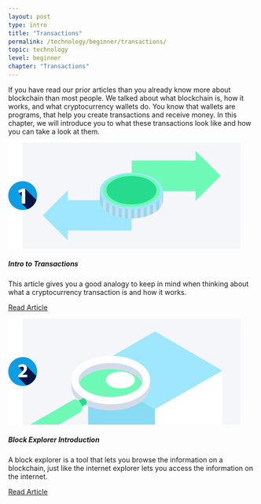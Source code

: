 ```yaml
---
layout: post
type: intro
title: "Transactions"
permalink: /technology/beginner/transactions/
topic: technology
level: beginner
chapter: "Transactions"
---
```


If you have read our prior articles than you already know more about blockchain than most people. We talked about what blockchain is, how it works, and what cryptocurrency wallets do. You know that wallets are programs, that help you create transactions and receive money. In this chapter, we will introduce you to what these transactions look like and how you can take a look at them.


<div class="row mt-5">
    <div class="col-md-3">
        <img src="/assets/post_files/technology/beginner/transactions/transactions.svg" alt="Intro to Transactions" />
    </div>
    <div class="col-md-9">
        <h5 class="intro-article-title">Intro to Transactions</h5>
        <p class="mb-1">
            This article gives you a good analogy to keep in mind when thinking about what a cryptocurrency transaction is and how it works.
        </p>
        <p class="mb-0">
            <a class="font-weight-bold" href="{{ site.baseurl }}{% post_url /technology/beginner/2020-04-02-intro-to-transactions %}">Read Article</a>
        </p>
    </div>
</div>

<div class="row mt-5">
    <div class="col-md-3">
        <img src="/assets/post_files/technology/beginner/transactions/block_explorer.svg" alt="Block Explorer Introduction" />
    </div>
    <div class="col-md-9">
        <h5 class="intro-article-title">Block Explorer Introduction</h5>
        <p class="mb-1">
            A block explorer is a tool that lets you browse the information on a blockchain, just like the internet explorer lets you access the information on the internet.
        </p>
        <p class="mb-0">
            <a class="font-weight-bold" href="{{ site.baseurl }}{% post_url /technology/beginner/2020-04-03-block-explorer-introduction %}">Read Article</a>
        </p>
    </div>
</div>
